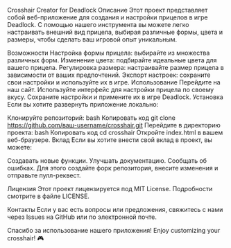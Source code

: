 Crosshair Creator for Deadlock
Описание
Этот проект представляет собой веб-приложение для создания и настройки прицелов в игре Deadlock. С помощью нашего инструмента вы можете легко настраивать внешний вид прицела, выбирая различные формы, цвета и размеры, чтобы сделать ваш игровой опыт уникальным.

Возможности
Настройка формы прицела: выбирайте из множества различных форм.
Изменение цвета: подбирайте идеальные цвета для вашего прицела.
Регулировка размера: настраивайте размер прицела в зависимости от ваших предпочтений.
Экспорт настроек: сохраните свои настройки и используйте их в игре.
Использование
Перейдите на наш сайт.
Используйте интерфейс для настройки прицела по своему вкусу.
Сохраните настройки и примените их в игре Deadlock.
Установка
Если вы хотите развернуть приложение локально:

Клонируйте репозиторий:
bash
Копировать код
git clone https://github.com/ваш-username/crosshair.git
Перейдите в директорию проекта:
bash
Копировать код
cd crosshair
Откройте index.html в вашем веб-браузере.
Вклад
Если вы хотите внести свой вклад в проект, вы можете:

Создавать новые функции.
Улучшать документацию.
Сообщать об ошибках.
Для этого создайте форк репозитория, внесите изменения и отправьте пулл-реквест.

Лицензия
Этот проект лицензируется под MIT License. Подробности смотрите в файле LICENSE.

Контакты
Если у вас есть вопросы или предложения, свяжитесь с нами через Issues на GitHub или по электронной почте.

Спасибо за использование нашего приложения! Enjoy customizing your crosshair! 🎮
